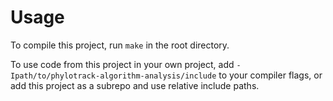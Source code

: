 # Usage

To compile this project, run `make` in the root directory.

To use code from this project in your own project, add `-Ipath/to/phylotrack-algorithm-analysis/include`
to your compiler flags, or add this project as a subrepo and use relative include paths.
